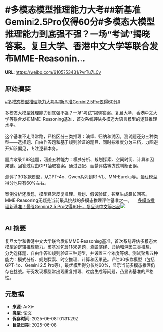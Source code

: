# #多模态模型推理能力大考##新基准Gemini2.5Pro仅得60分#多模态大模型推理能力到底强不强？一场“考试”揭晓答案。复旦大学、香港中文大学等联合发布MME-Reasonin...

**URL**: https://weibo.com/6105753431/PvrTu7LQv

## 原始摘要

<a href="https://m.weibo.cn/search?containerid=231522type%3D1%26t%3D10%26q%3D%23%E5%A4%9A%E6%A8%A1%E6%80%81%E6%A8%A1%E5%9E%8B%E6%8E%A8%E7%90%86%E8%83%BD%E5%8A%9B%E5%A4%A7%E8%80%83%23&amp;extparam=%23%E5%A4%9A%E6%A8%A1%E6%80%81%E6%A8%A1%E5%9E%8B%E6%8E%A8%E7%90%86%E8%83%BD%E5%8A%9B%E5%A4%A7%E8%80%83%23" data-hide=""><span class="surl-text">#多模态模型推理能力大考#</span></a><a href="https://m.weibo.cn/search?containerid=231522type%3D1%26t%3D10%26q%3D%23%E6%96%B0%E5%9F%BA%E5%87%86Gemini2.5Pro%E4%BB%85%E5%BE%9760%E5%88%86%23&amp;extparam=%23%E6%96%B0%E5%9F%BA%E5%87%86Gemini2.5Pro%E4%BB%85%E5%BE%9760%E5%88%86%23" data-hide=""><span class="surl-text">#新基准Gemini2.5Pro仅得60分#</span></a><br><br>多模态大模型推理能力到底强不强？一场“考试”揭晓答案。复旦大学、香港中文大学等联合发布MME-Reasoning基准，首次系统评估多模态大语言模型的逻辑推理水平。<br><br>这个基准不走寻常路，严格区分三类推理：演绎、归纳和溯因。测试题还分三种类型——选择题、自由作答题和基于规则验证的题目，同时按难度分为三档，力图避开知识偏见，专注逻辑本身。<br><br>题库收录1188道题，涵盖五种能力：模式分析、规划探索、空间时间、计算和因果链。回答过程由GPT抽取答案，通过匹配、函数评估等方式判断正误。<br><br>测评了30多款模型，从GPT-4o、Qwen系列到R1-VL、MM-Eureka等。最优模型得分也只有60%左右。<br><br>案例分析还发现，模型经常反复推理、规划、假设验证，甚至生成超长回答。MME-Reasoning无疑是当前最具挑战的多模态推理评估基准之一。 <a href="https://weibo.com/ttarticle/p/show?id=2309405174953963553050" data-hide=""><span class="url-icon"><img style="width: 1rem;height: 1rem" src="https://h5.sinaimg.cn/upload/2015/09/25/3/timeline_card_small_article_default.png" referrerpolicy="no-referrer"></span><span class="surl-text">多模态推理新基准！最强Gemini 2.5 Pro仅得60分，复旦港中文等出品</span></a><img style="" src="https://tvax4.sinaimg.cn/large/006Fd7o3ly1i26wd1xe2gj30rs0fm0wc.jpg" referrerpolicy="no-referrer"><br><br>

## AI 摘要

复旦大学和香港中文大学联合发布MME-Reasoning基准，首次系统评估多模态大模型的逻辑推理能力。该基准包含1188道题，涵盖演绎、归纳和溯因三类推理，分为选择题、自由作答和规则验证三种题型，并设置三个难度等级。测试聚焦五种能力：模式分析、规划探索、时空推理、计算和因果链。评估30多款模型（包括GPT-4o、Gemini 2.5 Pro等），最优模型得分仅约60%，显示当前多模态推理仍存在挑战。研究发现模型常出现重复推理、过度生成等问题，凸显该基准的严格性。

## 元数据

- **来源**: ArXiv
- **类型**: 论文
- **保存时间**: 2025-06-08T01:31:29Z
- **目录日期**: 2025-06-08
